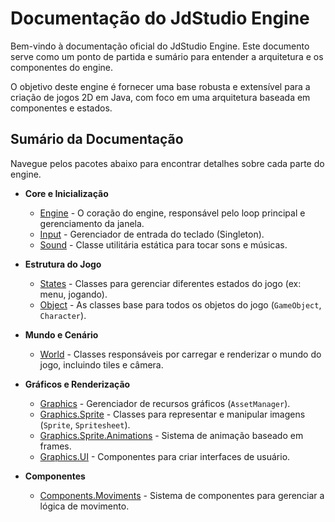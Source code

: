 # Documentação do JdStudio Engine

Bem-vindo à documentação oficial do JdStudio Engine. Este documento serve como um ponto de partida e sumário para entender a arquitetura e os componentes do engine.

O objetivo deste engine é fornecer uma base robusta e extensível para a criação de jogos 2D em Java, com foco em uma arquitetura baseada em componentes e estados.

## Sumário da Documentação

Navegue pelos pacotes abaixo para encontrar detalhes sobre cada parte do engine.

* **Core e Inicialização**
    * [Engine](Engine.md) - O coração do engine, responsável pelo loop principal e gerenciamento da janela.
    * [Input](Input.md) - Gerenciador de entrada do teclado (Singleton).
    * [Sound](Sound.md) - Classe utilitária estática para tocar sons e músicas.

* **Estrutura do Jogo**
    * [States](States.md) - Classes para gerenciar diferentes estados do jogo (ex: menu, jogando).
    * [Object](Object.md) - As classes base para todos os objetos do jogo (`GameObject`, `Character`).

* **Mundo e Cenário**
    * [World](World.md) - Classes responsáveis por carregar e renderizar o mundo do jogo, incluindo tiles e câmera.

* **Gráficos e Renderização**
    * [Graphics](Graphics.md) - Gerenciador de recursos gráficos (`AssetManager`).
    * [Graphics.Sprite](Sprite.md) - Classes para representar e manipular imagens (`Sprite`, `Spritesheet`).
    * [Graphics.Sprite.Animations](Animations.md) - Sistema de animação baseado em frames.
    * [Graphics.UI](Graphics.UI.md) - Componentes para criar interfaces de usuário.

* **Componentes**
    * [Components.Moviments](MovimentsComponet.md) - Sistema de componentes para gerenciar a lógica de movimento.